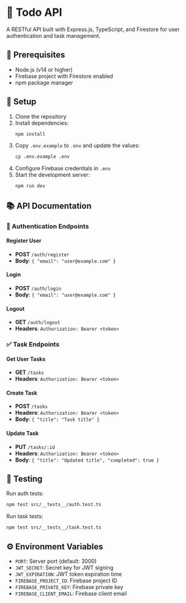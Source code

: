 # 📝 Todo API

A RESTful API built with Express.js, TypeScript, and Firestore for user authentication and task management.

## 🔧 Prerequisites

- Node.js (v14 or higher)
- Firebase project with Firestore enabled
- npm package manager

## 🚀 Setup

1. Clone the repository
2. Install dependencies:
   ```bash
   npm install
   ```
3. Copy `.env.example` to `.env` and update the values:
   ```bash
   cp .env.example .env
   ```
4. Configure Firebase credentials in `.env`
5. Start the development server:
   ```bash
   npm run dev
   ```

## 📚 API Documentation

### 🔐 Authentication Endpoints

#### Register User
- **POST** `/auth/register`
- **Body**: `{ "email": "user@example.com" }`

#### Login
- **POST** `/auth/login`
- **Body**: `{ "email": "user@example.com" }`

#### Logout
- **GET** `/auth/logout`
- **Headers**: `Authorization: Bearer <token>`

### ✅ Task Endpoints

#### Get User Tasks
- **GET** `/tasks`
- **Headers**: `Authorization: Bearer <token>`

#### Create Task
- **POST** `/tasks`
- **Headers**: `Authorization: Bearer <token>`
- **Body**: `{ "title": "Task title" }`

#### Update Task
- **PUT** `/tasks/:id`
- **Headers**: `Authorization: Bearer <token>`
- **Body**: `{ "title": "Updated title", "completed": true }`

## 🧪 Testing

Run auth tests:

```bash
npm test src/__tests__/auth.test.ts
```

Run task tests:

```bash
npm test src/__tests__/task.test.ts
```

## ⚙️ Environment Variables

- `PORT`: Server port (default: 3000)
- `JWT_SECRET`: Secret key for JWT signing
- `JWT_EXPIRATION`: JWT token expiration time
- `FIREBASE_PROJECT_ID`: Firebase project ID
- `FIREBASE_PRIVATE_KEY`: Firebase private key
- `FIREBASE_CLIENT_EMAIL`: Firebase client email